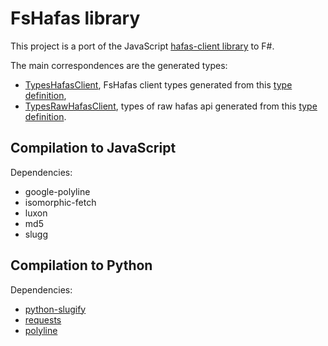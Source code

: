 # FsHafas library

This project is a port of the JavaScript [hafas-client library](https://github.com/public-transport/hafas-client) to F#.

The main correspondences are the generated types:

* [TypesHafasClient](./TypesHafasClient.fs), FsHafas client types generated from this [type definition](https://github.com/DefinitelyTyped/DefinitelyTyped/blob/master/types/hafas-client/index.d.ts),
* [TypesRawHafasClient](./TypesRawHafasClient.fs), types of raw hafas api generated from this [type definition](https://github.com/bergmannjg/hafas-client/blob/add-types-in-jsdoc/types-raw-api.ts).

## Compilation to JavaScript

Dependencies:

* google-polyline
* isomorphic-fetch
* luxon
* md5
* slugg

## Compilation to Python

Dependencies:

* [python-slugify](https://github.com/un33k/python-slugify)
* [requests](https://docs.python-requests.org/en/latest/)
* [polyline](https://github.com/frederickjansen/polyline)
